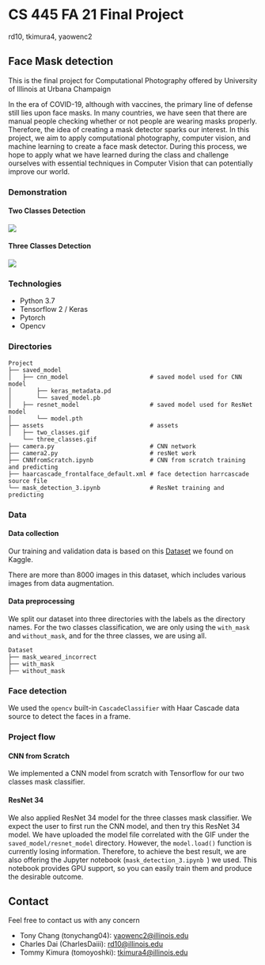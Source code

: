 # CS 445 FA 21 Final Project

rd10, tkimura4, yaowenc2

## Face Mask detection

This is the final project for Computational Photography offered by University of Illinois at Urbana Champaign

In the era of COVID-19, although with vaccines, the primary line of defense still lies upon face masks. In many countries, we have seen that there are manual people checking whether or not people are wearing masks properly. Therefore, the idea of creating a mask detector sparks our interest. In this project, we aim to apply computational photography, computer vision, and machine learning to create a face mask detector. During this process, we hope to apply what we have learned during the class and challenge ourselves with essential techniques in Computer Vision that can potentially improve our world.

### Demonstration

#### Two Classes Detection

<img src="./assets/two_classes.gif" />

#### Three Classes Detection

<img src= "./assets/three_classes.gif" />

### Technologies

- Python 3.7
- Tensorflow 2 / Keras
- Pytorch
- Opencv

### Directories

```
Project
├── saved_model
│	├──	cnn_model 						# saved model used for CNN model
│		├── keras_metadata.pd   
│		└── saved_model.pb
│   ├──	resnet_model					# saved model used for ResNet model
│		└── model.pth
├── assets								# assets
│	├── two_classes.gif
	└── three_classes.gif
├── camera.py 							# CNN network
├── camera2.py 							# resNet work
├── CNNfromScratch.ipynb				# CNN from scratch training and predicting
├── haarcascade_frontalface_default.xml	# face detection harrcascade source file
└── mask_detection_3.ipynb 				# ResNet training and predicting

```

### Data

#### Data collection

Our training and validation data is based on this [Dataset](https://www.kaggle.com/vijaykumar1799/face-mask-detection) we found on Kaggle.

There are more than 8000 images in this dataset, which includes various images from data augmentation.

#### Data preprocessing

We split our dataset into three directories with the labels as the directory names. For the two classes classification, we are only using the `with_mask` and `without_mask`, and for the three classes, we are using all. 

```
Dataset
├── mask_weared_incorrect
├── with_mask
├── without_mask
```

### Face detection

We used the `opencv` built-in `CascadeClassifier` with Haar Cascade data source to detect the faces in a frame.

### Project flow

#### CNN from Scratch

We implemented a CNN model from scratch with Tensorflow for our two classes mask classifier.  

#### ResNet 34

We also applied ResNet 34 model for the three classes mask classifier. We expect the user to first run the CNN model, and then try this ResNet 34 model. We have uploaded the model file correlated with the GIF under the `saved_model/resnet_model` directory. However, the `model.load()` function is currently losing information. Therefore, to achieve the best result, we are also offering the Jupyter notebook (`mask_detection_3.ipynb `) we used. This notebook provides GPU support, so you can easily train them and produce the desirable outcome.

## Contact

Feel free to contact us with any concern

- Tony Chang (tonychang04): yaowenc2@illinois.edu
- Charles Dai (CharlesDaiii): rd10@illinois.edu
- Tommy Kimura (tomoyoshki): tkimura4@illinois.edu
